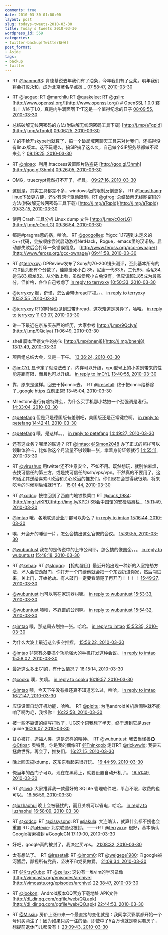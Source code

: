 ```yaml
---
comments: true
date: 2010-03-30 01:00:00
layout: post
slug: todays-tweets-2010-03-30
title: Today's tweets 2010-03-30
wordpress_id: 559
categories:
- twitter-backup[Twitter备份]
post_format:
- Aside
tags:
- backup
- twitter
---
```





  * RT [@hanmo93](http://twitter.com/hanmo93): 肯德基说去年我们有了油条，今年我们有了豆浆。明年我们将会打败永和，成为北京著名早点摊… [07:58:47, 2010-03-30](http://twitter.com/gfrog/statuses/11277897914)





  * RT [@laogao](http://twitter.com/laogao): RT [@marchliu](http://twitter.com/marchliu) RT [@quakelee](http://twitter.com/quakelee): RT [@gslin](http://twitter.com/gslin): [http://www.openssl.org/](http://www.openssl.org/) # OpenSSL 1.0.0 釋出！ //终于1.0，真是内牛满面啊 T^T这是一个值得纪念的日子 [08:09:55, 2010-03-30](http://twitter.com/gfrog/statuses/11278464841)





  * 总结破解无线网密码的方法(附破解无线网密码工具下载) [http://j.mp/aTqpId](http://j.mp/aTqpId) [09:06:25, 2010-03-30](http://twitter.com/gfrog/statuses/11281370289)





  * 丫的不给开skype也就算了，搞一个破局域网聊天工具来对付我们，还搞得没有linux版本。这不玩呢么。搞SIP搞了这么久，自己做个SIP服务器都做不起来么？ [09:19:25, 2010-03-30](http://twitter.com/gfrog/statuses/11282030505)





  * RT [@nipao](http://twitter.com/nipao):
		 利用.htaccess设置图片防盗链 [http://goo.gl/3hmh](http://goo.gl/3hmh) [09:26:05, 2010-03-30](http://twitter.com/gfrog/statuses/11282367665)





  * OMG，truecrypt竟然打不开了，杯具。 [09:27:16, 2010-03-30](http://twitter.com/gfrog/statuses/11282426726)





  * 这倒是，其实工具都差不多，windows版的限制反倒更多。 RT [@beasthang](http://twitter.com/beasthang): linux下破更方便，还少有网卡驱动限制。RT [@gfrog](http://twitter.com/gfrog): 总结破解无线网密码的方法(附破解无线网密码工具下载) [http://j.mp/aTqpId](http://j.mp/aTqpId) [09:33:15, 2010-03-30](http://twitter.com/gfrog/statuses/11282735131)





  * 使用 Crash 工具分析 Linux dump 文件 [http://j.mp/cOorLG](http://j.mp/cOorLG) [09:36:54, 2010-03-30](http://twitter.com/gfrog/statuses/11282921621)





  * 都是#pragma惹的祸，哈哈。 RT [@googollee](http://twitter.com/googollee): 当gcc 1.17遇到未定义的c++代码，会按顺序尝试启动游戏NetHack，Rogue，emacs里的汉诺塔。启动都失败后会打印一条错误信息。 [http://www.feross.org/gcc-ownage/](http://www.feross.org/gcc-ownage/) [09:41:58, 2010-03-30](http://twitter.com/gfrog/statuses/11283177133)





  * RT [@terryxxy](http://twitter.com/terryxxy): DPReview发布了Sony的70-200镜头测评，至此基本所有的720镜头都有个分数了，佳能爱死小白 85，尼康一代83.5，二代85，索尼84,适马83,腾龙82。从分数上看，虽然爱死小白兔没有，但应该超过85成为最高分，但价格，各位自己考虑了 [in reply to terryxxy](http://twitter.com/terryxxy/statuses/11286350036) [10:50:33, 2010-03-30](http://twitter.com/gfrog/statuses/11286505201)





  * [@terryxxy](http://twitter.com/terryxxy) 额，奇怪，怎么会带thread了捏。。。 [in reply to terryxxy](http://twitter.com/terryxxy/statuses/11286530846) [10:52:55, 2010-03-30](http://twitter.com/gfrog/statuses/11286613905)





  * [@terryxxy](http://twitter.com/terryxxy) RT的时候没见到过带thread，这次难道是灵异了，哈哈。 [in reply to terryxxy](http://twitter.com/terryxxy/statuses/11286865116) [11:03:07, 2010-03-30](http://twitter.com/gfrog/statuses/11287093640)





  * 讲一下最近在京东买东西的经历，大家参考 [http://j.mp/9QcIya](http://j.mp/9QcIya) [11:06:49, 2010-03-30](http://twitter.com/gfrog/statuses/11287268458)





  * shell 脚本里锁文件的办法 [http://j.mp/bnenj8](http://j.mp/bnenj8) [13:17:49, 2010-03-30](http://twitter.com/gfrog/statuses/11292770897)





  * 项目组总结大会，又是一下午。 [13:36:24, 2010-03-30](http://twitter.com/gfrog/statuses/11293422697)





  * [@imCYL](http://twitter.com/imCYL) 显卡定了就没法改了，内存可以升级，cpu型号上的小差别带来的性能差距有限，而且也可以升级。 [in reply to imCYL](http://twitter.com/imCYL/statuses/11293432224) [13:40:55, 2010-03-30](http://twitter.com/gfrog/statuses/11293573040)





  * 靠，原来是这样。回去干掉cnnic去。　RT [@iresetall](http://twitter.com/iresetall): 终于把cnnic给移除了..google https 立刻正常! [13:45:04, 2010-03-30](http://twitter.com/gfrog/statuses/11293709176)





  * Milestone港行有啥特殊么，为什么买手机那小姑娘一个劲强调是港行。 [14:33:04, 2010-03-30](http://twitter.com/gfrog/statuses/11295231703)





  * [@petefang](http://twitter.com/petefang) 但是只是德国版有差别吧，美国版还是正常键位啊。 [in reply to petefang](http://twitter.com/petefang/statuses/11295324636) [14:42:41, 2010-03-30](http://twitter.com/gfrog/statuses/11295513991)





  * [@petefang](http://twitter.com/petefang) 哦，是这样。。。 [in reply to petefang](http://twitter.com/petefang/statuses/11295595424) [14:49:27, 2010-03-30](http://twitter.com/gfrog/statuses/11295707550)





  * 还有这业务？哪里的联通？ RT [@imtao](http://twitter.com/imtao): [@Simon2048](http://twitter.com/Simon2048) 办了正式的照样可以领取体验卡，比如你这个月流量不够领取一张，拿着身份证领就行 [14:55:11, 2010-03-30](http://twitter.com/gfrog/statuses/11295872322)





  * RT [@virushuo](http://twitter.com/virushuo) 用twitter还不注意安全，不如不用。既然想玩，就别怕麻烦，去找可信任的第三方，或是找可信任的ssh/vps/vpn。不然真的不要用了，这句话尤其送给喜欢rt政治和关心政治的推友们。你们现在会觉得我很烦，将来吃亏的时候别后悔就行了。 [15:01:44, 2010-03-30](http://twitter.com/gfrog/statuses/11296064102)





  * RT [@xddcc](http://twitter.com/xddcc): 恍惚回到了西直门地铁换乘口 RT [@duck_1984](http://twitter.com/duck_1984): [http://img.ly/KPD](http://img.ly/KPD) SB会中国馆的安检隔离栏… [15:11:49, 2010-03-30](http://twitter.com/gfrog/statuses/11296351120)





  * [@imtao](http://twitter.com/imtao) 哦，各地联通营业厅都可以办么？ [in reply to imtao](http://twitter.com/imtao/statuses/11295968972) [15:16:44, 2010-03-30](http://twitter.com/gfrog/statuses/11296489329)





  * 唉，开会开的睡倒一片，怎么会搞出这么官僚的会议。 [15:39:55, 2010-03-30](http://twitter.com/gfrog/statuses/11297128896)





  * [@wubuntust](http://twitter.com/wubuntust) 我在的是传说中的上市公司耶，怎么搞的像国企。。。 [in reply to wubuntust](http://twitter.com/wubuntust/statuses/11297162479) [15:48:18, 2010-03-30](http://twitter.com/gfrog/statuses/11297349900)





  * RT [@kehao](http://twitter.com/kehao): RT [@slqqqq](http://twitter.com/slqqqq): 【抢劫醒目】最近开始出现一种新的入室抢劫方法，坏人会使劲敲门，你打开一个门缝他就会把一个东西扔进你家，然后闯进来，关上门，开始抢劫。有人敲门一定要看清楚了再开门！！！！ [15:49:27, 2010-03-30](http://twitter.com/gfrog/statuses/11297379638)





  * [@wubuntust](http://twitter.com/wubuntust) 也可以宅在家玩器材嘛。 [in reply to wubuntust](http://twitter.com/wubuntust/statuses/11297387235) [15:53:33, 2010-03-30](http://twitter.com/gfrog/statuses/11297486953)





  * [@wubuntust](http://twitter.com/wubuntust) 啧啧，不靠谱的公司啊。 [in reply to wubuntust](http://twitter.com/wubuntust/statuses/11297408259) [15:54:32, 2010-03-30](http://twitter.com/gfrog/statuses/11297512353)





  * [@imtao](http://twitter.com/imtao) 哦，那这周去划拉一张。哈哈。 [in reply to imtao](http://twitter.com/imtao/statuses/11296587782) [15:55:35, 2010-03-30](http://twitter.com/gfrog/statuses/11297539703)





  * 为什么大波上最近这么多空推捏。 [15:56:22, 2010-03-30](http://twitter.com/gfrog/statuses/11297559428)





  * [@imtao](http://twitter.com/imtao) 非常有必要搞个功能强大的手机打发这种会议。 [in reply to imtao](http://twitter.com/imtao/statuses/11297245911) [15:58:02, 2010-03-30](http://twitter.com/gfrog/statuses/11297602357)





  * 最近这么多出G1的，有什么情况？ [16:15:14, 2010-03-30](http://twitter.com/gfrog/statuses/11298062683)





  * [@cooku](http://twitter.com/cooku) 噗，笑喷。 [in reply to cooku](http://twitter.com/cooku/statuses/11298145652) [16:19:57, 2010-03-30](http://twitter.com/gfrog/statuses/11298184337)





  * [@imtao](http://twitter.com/imtao) 额，今天下午没有推还真不知道怎么过，哈哈。 [in reply to imtao](http://twitter.com/imtao/statuses/11297728919) [16:21:47, 2010-03-30](http://twitter.com/gfrog/statuses/11298233379)





  * 应该设置自动开机功能，哈哈。　RT [@pipitu](http://twitter.com/pipitu): 为毛android关机后闹钟就不能响了啊为毛，我恨你！ [16:22:58, 2010-03-30](http://twitter.com/gfrog/statuses/11298263638)





  * 被一些不靠谱的缩写打败了，UG这个词我想了半天，终于想到它是user guide [16:26:07, 2010-03-30](http://twitter.com/gfrog/statuses/11298343280)





  * 甘心被打，造福人类，这是怎样的精神。　RT [@wubuntust](http://twitter.com/wubuntust): 我去当怪兽♻ [@Ctipar](http://twitter.com/Ctipar): 奥特曼，你是我的偶像RT [@Thinkqob](http://twitter.com/Thinkqob) 走好RT [@rickwwld](http://twitter.com/rickwwld): 我要去拯救世界。再会了，推友们。 [16:27:15, 2010-03-30](http://twitter.com/gfrog/statuses/11298372546)





  * 晚上回去搞kdump，这东东看起来很好玩。 [16:44:59, 2010-03-30](http://twitter.com/gfrog/statuses/11298825730)





  * 俺当年的西门子可以，现在在黑莓上，就要设置自动开机了。 [16:51:49, 2010-03-30](http://twitter.com/gfrog/statuses/11299002951)





  * RT [@livid](http://twitter.com/livid): 大家推荐我一款最好的 SQLite 管理软件吧，平台不限，收费的也可以。 [16:56:59, 2010-03-30](http://twitter.com/gfrog/statuses/11299133040)





  * [@luzhaohui](http://twitter.com/luzhaohui) 晚上会被骚扰的，而且关机可以省电，哈哈。 [in reply to luzhaohui](http://twitter.com/luzhaohui/statuses/11299112188) [16:58:09, 2010-03-30](http://twitter.com/gfrog/statuses/11299162382)





  * RT [@xddcc](http://twitter.com/xddcc): RT [@cissysong](http://twitter.com/cissysong): RT [@iakula](http://twitter.com/iakula): 大连确认，就算什么都不搜也会重置 RT: [@aHexie](http://twitter.com/aHexie): 北京联通也被封。--->RT [@terryxxy](http://twitter.com/terryxxy): 很好，基本确认Google搜索被封 [#GoogleCN](http://search.twitter.com/search?q=%23GoogleCN) [17:19:00, 2010-03-30](http://twitter.com/gfrog/statuses/11299708783)





  * 好吧，google真的被封了，我决定买vps。 [21:08:32, 2010-03-30](http://twitter.com/gfrog/statuses/11306895738)





  * 太有想法了。　RT [@iresetall](http://twitter.com/iresetall): RT [@imom0](http://twitter.com/imom0): RT [@weigege1980](http://twitter.com/weigege1980): 自google被河蟹后，鄙视所有党员，坚决不和党员做爱。 [21:09:34, 2010-03-30](http://twitter.com/gfrog/statuses/11306937094)





  * RT [@KrzyCube](http://twitter.com/KrzyCube): RT [@zellux](http://twitter.com/zellux): 这边有一堆vim的学习录像 [http://vimcasts.org/episodes/archive](http://vimcasts.org/episodes/archive) [22:38:47, 2010-03-30](http://twitter.com/gfrog/statuses/11311006131)





  * RT [@lookon](http://twitter.com/lookon):
		 Android版本QQ官方下载地址 APK文件 [http://dl_dir.qq.com/qqfile/web/QQ.apk](http://dl_dir.qq.com/qqfile/web/QQ.apk) [22:44:53, 2010-03-30](http://twitter.com/gfrog/statuses/11311302764)





  * RT [@Missiu](http://twitter.com/Missiu): 房价上涨带来一个最直接的变化就是：我同学买彩票都开始一个号码买两注了！因为如果只买一注的话，即使中了5百万也就是够买套房子，想提前退休门儿都没有！ [23:09:43, 2010-03-30](http://twitter.com/gfrog/statuses/11312541926)





